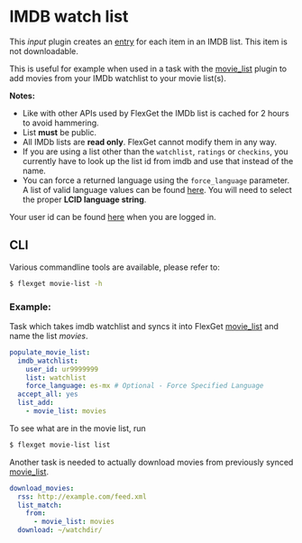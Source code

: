 # IMDB watch list 

This _input_ plugin creates an [entry](/Entry) for each item in an IMDB list. This item is not downloadable.

This is useful for example when used in a task with the [movie_list](/Plugins/List/movie_list) plugin to add movies from your IMDb watchlist to your movie list(s).

**Notes:**

 * Like with other APIs used by FlexGet the IMDb list is cached for 2 hours to avoid hammering.
 * List **must** be public.
 * All IMDb lists are **read only**. FlexGet cannot modify them in any way.
 * If you are using a list other than the `watchlist`, `ratings` or `checkins`, you currently have to look up the list id from imdb and use that instead of the name. 
  * You can force a returned language using the `force_language` parameter. A list of valid language values can be found [here](http://www.science.co.il/Language/Locale-codes.asp). You will need to select the proper **LCID language string**.

Your user id can be found [here](http://www.imdb.com/list/watchlist) when you are logged in.<br>

## CLI
Various commandline tools are available, please refer to:

```bash
$ flexget movie-list -h
```

### Example:

Task which takes imdb watchlist and syncs it into FlexGet [movie_list](/Plugins/List/movie_list) and name the list _movies_.

```yaml
populate_movie_list:
  imdb_watchlist:
    user_id: ur9999999
    list: watchlist
    force_language: es-mx # Optional - Force Specified Language
  accept_all: yes
  list_add:
    - movie_list: movies
```

To see what are in the movie list, run

```bash
$ flexget movie-list list
```

Another task is needed to actually download movies from previously synced  [movie_list](/Plugins/List/movie_list).

```yaml
download_movies:
  rss: http://example.com/feed.xml
  list_match:
    from:
      - movie_list: movies
  download: ~/watchdir/
```